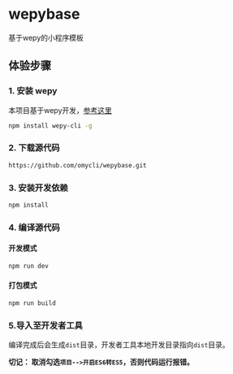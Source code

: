 # wepybase
基于wepy的小程序模板

## 体验步骤

### 1. 安装 wepy
本项目基于wepy开发，[参考这里](https://github.com/wepyjs/wepy)
```bash
npm install wepy-cli -g
```

### 2. 下载源代码
```bash
https://github.com/omycli/wepybase.git
```

### 3. 安装开发依赖
```bash
npm install
```

### 4. 编译源代码

#### 开发模式
```bash
npm run dev
```
#### 打包模式
```bash
npm run build
```

### 5.导入至开发者工具

编译完成后会生成`dist`目录，开发者工具本地开发目录指向`dist`目录。

**切记： 取消勾选`项目-->开启ES6转ES5`，否则代码运行报错。**